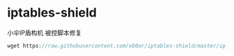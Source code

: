 # iptables-shield
小伞IP盾构机 被控脚本修复

```javascript
wget https://raw.githubusercontent.com/xb0or/iptables-shield/master/ip_control.sh && chmod +x ip_control.sh && bash ip_control.sh
```
